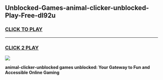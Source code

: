 
## Unblocked-Games-animal-clicker-unblocked-Play-Free-dl92u
<h3>
<a href="https://premium76.site?title=animal-clicker-unblocked&ref=12A">CLICK TO PLAY</a></h3>
<hr>

<h3>
<a href="https://premium76.site?title=animal-clicker-unblocked&ref=12A">CLICK 2 PLAY</a>
  
</h3>

<a href="https://premium76.site?title=animal-clicker-unblocked&ref=12A"><img src="https://clearcache.store/games.png"></a>


**animal-clicker-unblocked games unblocked: Your Gateway to Fun and Accessible Online Gaming**
